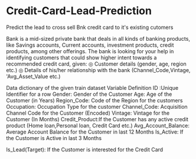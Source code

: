 # Credit-Card-Lead-Prediction

Predict the lead to cross sell Bnk credit card to it's existing cutomers

Bank is a mid-sized private bank that deals in all kinds of banking products, like Savings accounts, Current accounts, investment products, credit products, among other offerings.
The bank is looking for your help in identifying customers that could show higher intent towards a recommended credit card, given:
◎ Customer details (gender, age, region etc.)
◎ Details of his/her relationship with the bank (Channel_Code,Vintage,
'Avg_Asset_Value etc.)

Data dictionary of the given train dataset
Variable Definition
ID :Unique Identifier for a row
Gender: Gender of the Customer
Age: Age of the Customer (in Years)
Region_Code: Code of the Region for the customers
Occupation: Occupation Type for the customer
Channel_Code: Acquisition Channel Code for the Customer (Encoded)
Vintage: Vintage for the Customer (In Months)
Credit_Product:If the Customer has any active credit product (Home loan,Personal loan, Credit Card etc.)
Avg_Account_Balance: Average Account Balance for the Customer in last 12 Months
Is_Active: If the Customer is Active in last 3 Months

Is_Lead(Target): If the Customer is interested for the Credit Card
